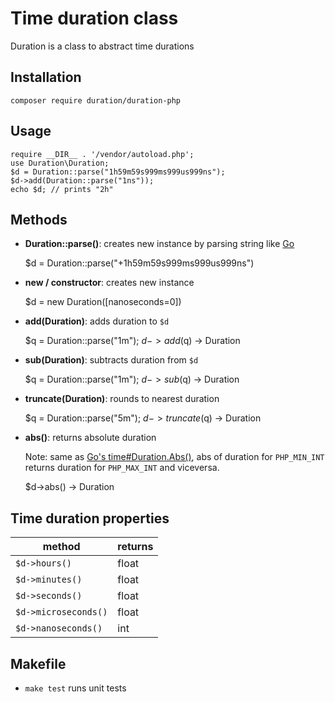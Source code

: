 # Time duration class

Duration is a class to abstract time durations

## Installation

    composer require duration/duration-php

## Usage

    require __DIR__ . '/vendor/autoload.php';
    use Duration\Duration;
    $d = Duration::parse("1h59m59s999ms999us999ns");
    $d->add(Duration::parse("1ns"));
    echo $d; // prints "2h"

## Methods

- **Duration::parse()**: creates new instance by parsing string like [Go](https://pkg.go.dev/time#Duration)


    $d = Duration::parse("+1h59m59s999ms999us999ns")


- **new / constructor**: creates new instance


    $d = new Duration([nanoseconds=0])


- **add(Duration)**: adds duration to `$d`


    $q = Duration::parse("1m");
    $d->add($q) -> Duration


- **sub(Duration)**: subtracts duration from `$d`


    $q = Duration::parse("1m");
    $d->sub($q) -> Duration

- **truncate(Duration)**: rounds to nearest duration


    $q = Duration::parse("5m");
    $d->truncate($q) -> Duration


- **abs()**: returns absolute duration

    Note: same as [Go's time#Duration.Abs()](https://pkg.go.dev/time#Duration.Abs), abs of duration for `PHP_MIN_INT` returns duration for `PHP_MAX_INT` and viceversa.


    $d->abs() -> Duration


## Time duration properties

| method               | returns |
|----------------------|---------|
| `$d->hours()`        | float   |
| `$d->minutes()`      | float   |
| `$d->seconds()`      | float   |
| `$d->microseconds()` | float   |
| `$d->nanoseconds()`  | int     |

## Makefile

- `make test` runs unit tests
